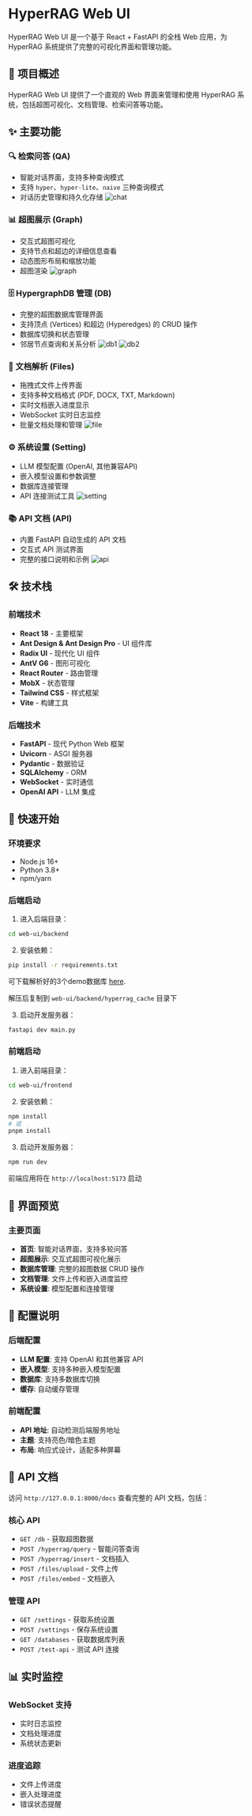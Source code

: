 # HyperRAG Web UI

HyperRAG Web UI 是一个基于 React + FastAPI 的全栈 Web 应用，为 HyperRAG 系统提供了完整的可视化界面和管理功能。

## 📖 项目概述

HyperRAG Web UI 提供了一个直观的 Web 界面来管理和使用 HyperRAG 系统，包括超图可视化、文档管理、检索问答等功能。

## ✨ 主要功能

### 🔍 检索问答 (QA)
- 智能对话界面，支持多种查询模式
- 支持 `hyper`、`hyper-lite`、`naive` 三种查询模式
- 对话历史管理和持久化存储
![chat](./assets/chat_e.png)

### 📊 超图展示 (Graph)
- 交互式超图可视化
- 支持节点和超边的详细信息查看
- 动态图形布局和缩放功能
- 超图渲染
![graph](./assets/graph.png)

### 🗄️ HypergraphDB 管理 (DB)
- 完整的超图数据库管理界面
- 支持顶点 (Vertices) 和超边 (Hyperedges) 的 CRUD 操作
- 数据库切换和状态管理
- 邻居节点查询和关系分析
![db1](./assets/db1.png)
![db2](./assets/db2.png)

### 📁 文档解析 (Files)
- 拖拽式文件上传界面
- 支持多种文档格式 (PDF, DOCX, TXT, Markdown)
- 实时文档嵌入进度显示
- WebSocket 实时日志监控
- 批量文档处理和管理
![file](./assets/file.png)

### ⚙️ 系统设置 (Setting)
- LLM 模型配置 (OpenAI, 其他兼容API)
- 嵌入模型设置和参数调整
- 数据库连接管理
- API 连接测试工具
![setting](./assets/setting.png)

### 📚 API 文档 (API)
- 内置 FastAPI 自动生成的 API 文档
- 交互式 API 测试界面
- 完整的接口说明和示例
![api](./assets/api.png)

## 🛠️ 技术栈

### 前端技术
- **React 18** - 主要框架
- **Ant Design & Ant Design Pro** - UI 组件库
- **Radix UI** - 现代化 UI 组件
- **AntV G6** - 图形可视化
- **React Router** - 路由管理
- **MobX** - 状态管理
- **Tailwind CSS** - 样式框架
- **Vite** - 构建工具

### 后端技术
- **FastAPI** - 现代 Python Web 框架
- **Uvicorn** - ASGI 服务器
- **Pydantic** - 数据验证
- **SQLAlchemy** - ORM
- **WebSocket** - 实时通信
- **OpenAI API** - LLM 集成

## 🚀 快速开始

### 环境要求
- Node.js 16+ 
- Python 3.8+
- npm/yarn

### 后端启动

1. 进入后端目录：
```bash
cd web-ui/backend
```

2. 安装依赖：
```bash
pip install -r requirements.txt
```

可下载解析好的3个demo数据库 [here](https://pan.baidu.com/s/1mrDJVpMW59gLtRRSXafXdw?pwd=w642#list/path=%2Fsharelink484952695-6132723540665%2FHyper-RAG%2Fweb-ui&parentPath=%2Fsharelink484952695-6132723540665).

解压后复制到 `web-ui/backend/hyperrag_cache` 目录下

3. 启动开发服务器：
```bash
fastapi dev main.py
```

### 前端启动

1. 进入前端目录：
```bash
cd web-ui/frontend
```

2. 安装依赖：
```bash
npm install
# 或
pnpm install
```

3. 启动开发服务器：
```bash
npm run dev
```

前端应用将在 `http://localhost:5173` 启动

## 📱 界面预览

### 主要页面
- **首页**: 智能对话界面，支持多轮问答
- **超图展示**: 交互式超图可视化展示
- **数据库管理**: 完整的超图数据 CRUD 操作
- **文档管理**: 文件上传和嵌入进度监控
- **系统设置**: 模型配置和连接管理

## 🔧 配置说明

### 后端配置
- **LLM 配置**: 支持 OpenAI 和其他兼容 API
- **嵌入模型**: 支持多种嵌入模型配置
- **数据库**: 支持多数据库切换
- **缓存**: 自动缓存管理

### 前端配置
- **API 地址**: 自动检测后端服务地址
- **主题**: 支持亮色/暗色主题
- **布局**: 响应式设计，适配多种屏幕

## 🔗 API 文档

访问 `http://127.0.0.1:8000/docs` 查看完整的 API 文档，包括：

### 核心 API
- `GET /db` - 获取超图数据
- `POST /hyperrag/query` - 智能问答查询
- `POST /hyperrag/insert` - 文档插入
- `POST /files/upload` - 文件上传
- `POST /files/embed` - 文档嵌入

### 管理 API
- `GET /settings` - 获取系统设置
- `POST /settings` - 保存系统设置
- `GET /databases` - 获取数据库列表
- `POST /test-api` - 测试 API 连接

## 📊 实时监控

### WebSocket 支持
- 实时日志监控
- 文档处理进度
- 系统状态更新

### 进度追踪
- 文件上传进度
- 嵌入处理进度
- 错误状态提醒
